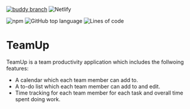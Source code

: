 [![buddy branch](https://app.buddy.works/jonbray29/teamup-1/repository/branch/main/badge.svg?token=1cad67babd10eaac282cbc4bfed53eb588d240dd1e96fd29059a2d5d7be6e932 "buddy branch")](https://app.buddy.works/jonbray29/teamup-1/repository/branch/main) ![Netlify](https://img.shields.io/netlify/d8416d17-a527-45e1-a566-b909b31fe89b)

![npm](https://img.shields.io/npm/v/npm) ![GitHub top language](https://img.shields.io/github/languages/top/JonBray29/TeamUp)  ![Lines of code](https://img.shields.io/tokei/lines/github/Jonbray29/TeamUp)

# TeamUp

TeamUp is a team productivity application which includes the follwoing features:
  - A calendar which each team member can add to.
  - A to-do list which each team member can add to and edit.
  - Time tracking for each team member for each task and overall time spent doing work.
